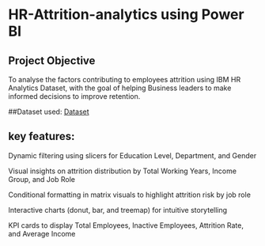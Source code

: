 # HR-Attrition-analytics using Power BI

## Project Objective
To analyse the factors contributing to employees attrition using IBM HR Analytics Dataset, with the goal of helping Business leaders to make informed decisions to improve retention.

##Dataset used:
<a href="https://github.com/TwinkalKosada/HR-Attrition-analytics/blob/main/IBM%20HR%20Employee%20Attrition%20Data.csv">Dataset</a>

## key features:
Dynamic filtering using slicers for Education Level, Department, and Gender

Visual insights on attrition distribution by Total Working Years, Income Group, and Job Role

Conditional formatting in matrix visuals to highlight attrition risk by job role

Interactive charts (donut, bar, and treemap) for intuitive storytelling

KPI cards to display Total Employees, Inactive Employees, Attrition Rate, and Average Income
